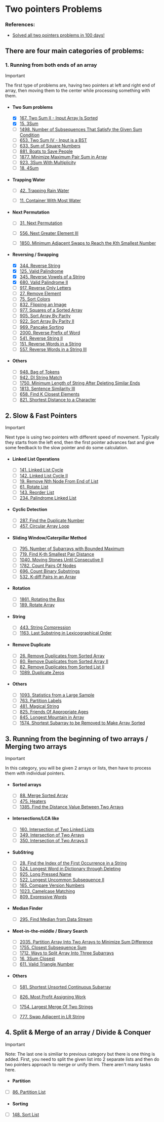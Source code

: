 # Two pointers Problems

### References:
- [Solved all two pointers problems in 100 days!](https://leetcode.com/discuss/study-guide/1688903/Solved-all-two-pointers-problems-in-100-days)

## There are four main categories of problems:
   ###  1. Running from both ends of an array   
   > [!IMPORTANT]
   > The first type of problems are, having two pointers at left and right end of array, then moving them to the center while processing something with them.
      
   - #### Two Sum problems
      - [x] [167. Two Sum II - Input Array Is Sorted](https://leetcode.com/problems/two-sum-ii-input-array-is-sorted/)
      - [x] [15. 3Sum](https://leetcode.com/problems/3sum/)
      - [ ] [1498. Number of Subsequences That Satisfy the Given Sum Condition](https://leetcode.com/problems/number-of-subsequences-that-satisfy-the-given-sum-condition/)
      - [ ] [653. Two Sum IV - Input is a BST](https://leetcode.com/problems/two-sum-iv-input-is-a-bst/)
      - [ ] [633. Sum of Square Numbers](https://leetcode.com/problems/sum-of-square-numbers/)
      - [ ] [881. Boats to Save People](https://leetcode.com/problems/boats-to-save-people/)
      - [ ] [1877. Minimize Maximum Pair Sum in Array](https://leetcode.com/problems/minimize-maximum-pair-sum-in-array/)
      - [ ] [923. 3Sum With Multiplicity](https://leetcode.com/problems/3sum-with-multiplicity/)
      - [ ] [18. 4Sum](https://leetcode.com/problems/4sum/)
   
   - #### Trapping Water
      - [ ] [42. Trapping Rain Water](https://leetcode.com/problems/trapping-rain-water/)
      - [ ] [11. Container With Most Water](https://leetcode.com/problems/container-with-most-water/)
   
   
   - #### Next Permutation
      - [ ] [31. Next Permutation](https://leetcode.com/problems/next-permutation/)
      - [ ] [556. Next Greater Element III](https://leetcode.com/problems/next-greater-element-iii/)
      - [ ] [1850. Minimum Adjacent Swaps to Reach the Kth Smallest Number](https://leetcode.com/problems/minimum-adjacent-swaps-to-reach-the-kth-smallest-number/)
   
   
   - #### Reversing / Swapping
      - [x] [344. Reverse String](https://leetcode.com/problems/reverse-string/)
      - [x] [125. Valid Palindrome](https://leetcode.com/problems/valid-palindrome/)
      - [x] [345. Reverse Vowels of a String](https://leetcode.com/problems/reverse-vowels-of-a-string/)
      - [x] [680. Valid Palindrome II](https://leetcode.com/problems/valid-palindrome-ii/)
      - [ ] [917. Reverse Only Letters](https://leetcode.com/problems/reverse-only-letters/)
      - [ ] [27. Remove Element](https://leetcode.com/problems/remove-element/)
      - [ ] [75. Sort Colors](https://leetcode.com/problems/sort-colors/)
      - [ ] [832. Flipping an Image](https://leetcode.com/problems/flipping-an-image/)
      - [ ] [977. Squares of a Sorted Array](https://leetcode.com/problems/squares-of-a-sorted-array/)
      - [ ] [905. Sort Array By Parity](https://leetcode.com/problems/sort-array-by-parity/)
      - [ ] [922. Sort Array By Parity II](https://leetcode.com/problems/sort-array-by-parity-ii/)
      - [ ] [969. Pancake Sorting](https://leetcode.com/problems/pancake-sorting/)
      - [ ] [2000. Reverse Prefix of Word](https://leetcode.com/problems/reverse-prefix-of-word/)
      - [ ] [541. Reverse String II](https://leetcode.com/problems/reverse-string-ii/)
      - [ ] [151. Reverse Words in a String](https://leetcode.com/problems/reverse-words-in-a-string/)
      - [ ] [557. Reverse Words in a String III](https://leetcode.com/problems/reverse-words-in-a-string-iii/)
   
   - #### Others
      - [ ] [948. Bag of Tokens](https://leetcode.com/problems/bag-of-tokens/)
      - [ ] [942. DI String Match](https://leetcode.com/problems/di-string-match/)
      - [ ] [1750. Minimum Length of String After Deleting Similar Ends](https://leetcode.com/problems/minimum-length-of-string-after-deleting-similar-ends/)
      - [ ] [1813. Sentence Similarity III](https://leetcode.com/problems/sentence-similarity-iii/)
      - [ ] [658. Find K Closest Elements](https://leetcode.com/problems/find-k-closest-elements/)
      - [ ] [821. Shortest Distance to a Character](https://leetcode.com/problems/shortest-distance-to-a-character/)

   ## 2. Slow & Fast Pointers
   > [!IMPORTANT]
   > Next type is using two pointers with different speed of movement. Typically they starts from the left end, then the first pointer advances fast and give some feedback to the slow pointer and do some calculation.

   - #### Linked List Operations
      - [ ] [141. Linked List Cycle](https://leetcode.com/problems/linked-list-cycle/)
      - [ ] [142. Linked List Cycle II](https://leetcode.com/problems/linked-list-cycle-ii/)
      - [ ] [19. Remove Nth Node From End of List](https://leetcode.com/problems/remove-nth-node-from-end-of-list/)
      - [ ] [61. Rotate List](https://leetcode.com/problems/rotate-list/)
      - [ ] [143. Reorder List](https://leetcode.com/problems/reorder-list/)
      - [ ] [234. Palindrome Linked List](https://leetcode.com/problems/palindrome-linked-list/)

   - #### Cyclic Detection
      - [ ] [287. Find the Duplicate Number](https://leetcode.com/problems/find-the-duplicate-number/)
      - [ ] [457. Circular Array Loop](https://leetcode.com/problems/circular-array-loop/)

   - #### Sliding Window/Caterpillar Method
      - [ ] [795. Number of Subarrays with Bounded Maximum](https://leetcode.com/problems/number-of-subarrays-with-bounded-maximum/)
      - [ ] [719. Find K-th Smallest Pair Distance](https://leetcode.com/problems/find-k-th-smallest-pair-distance/)
      - [ ] [1040. Moving Stones Until Consecutive II](https://leetcode.com/problems/moving-stones-until-consecutive-ii/)
      - [ ] [1782. Count Pairs Of Nodes](https://leetcode.com/problems/count-pairs-of-nodes/)
      - [ ] [696. Count Binary Substrings](https://leetcode.com/problems/count-binary-substrings/)
      - [ ] [532. K-diff Pairs in an Array](https://leetcode.com/problems/k-diff-pairs-in-an-array/) 

   - #### Rotation
      - [ ] [1861. Rotating the Box](https://leetcode.com/problems/rotating-the-box/)
      - [ ] [189. Rotate Array](https://leetcode.com/problems/rotate-array/)

   - #### String
      - [ ] [443. String Compression](https://leetcode.com/problems/string-compression/)
      - [ ] [1163. Last Substring in Lexicographical Order](https://leetcode.com/problems/last-substring-in-lexicographical-order/)

   - #### Remove Duplicate
      - [ ] [26. Remove Duplicates from Sorted Array](https://leetcode.com/problems/remove-duplicates-from-sorted-array/)
      - [ ] [80. Remove Duplicates from Sorted Array II](https://leetcode.com/problems/remove-duplicates-from-sorted-array-ii/)
      - [ ] [82. Remove Duplicates from Sorted List II](https://leetcode.com/problems/remove-duplicates-from-sorted-list-ii/)
      - [ ] [1089. Duplicate Zeros](https://leetcode.com/problems/duplicate-zeros/)

   - #### Others
      - [ ] [1093. Statistics from a Large Sample](https://leetcode.com/problems/statistics-from-a-large-sample/)
      - [ ] [763. Partition Labels](https://leetcode.com/problems/partition-labels/)
      - [ ] [481. Magical String](https://leetcode.com/problems/magical-string/)
      - [ ] [825. Friends Of Appropriate Ages](https://leetcode.com/problems/friends-of-appropriate-ages/)
      - [ ] [845. Longest Mountain in Array](https://leetcode.com/problems/longest-mountain-in-array/)
      - [ ] [1574. Shortest Subarray to be Removed to Make Array Sorted](https://leetcode.com/problems/shortest-subarray-to-be-removed-to-make-array-sorted/)

   ## 3. Running from the beginning of two arrays / Merging two arrays
   > [!IMPORTANT]
   > In this category, you will be given 2 arrays or lists, then have to process them with individual pointers.

   - #### Sorted arrays
      - [ ] [88. Merge Sorted Array](https://leetcode.com/problems/merge-sorted-array/)
      - [ ] [475. Heaters](https://leetcode.com/problems/heaters/)
      - [ ] [1385. Find the Distance Value Between Two Arrays](https://leetcode.com/problems/find-the-distance-value-between-two-arrays/)

   - #### Intersections/LCA like
      - [ ] [160. Intersection of Two Linked Lists](https://leetcode.com/problems/intersection-of-two-linked-lists/)
      - [ ] [349. Intersection of Two Arrays](https://leetcode.com/problems/intersection-of-two-arrays/)
      - [ ] [350. Intersection of Two Arrays II](https://leetcode.com/problems/intersection-of-two-arrays-ii/)

   - #### SubString
      - [ ] [28. Find the Index of the First Occurrence in a String](https://leetcode.com/problems/implement-strstr/)
      - [ ] [524. Longest Word in Dictionary through Deleting](https://leetcode.com/problems/longest-word-in-dictionary-through-deleting/)
      - [ ] [925. Long Pressed Name](https://leetcode.com/problems/long-pressed-name/)
      - [ ] [522. Longest Uncommon Subsequence II](https://leetcode.com/problems/longest-uncommon-subsequence-ii/)
      - [ ] [165. Compare Version Numbers](https://leetcode.com/problems/compare-version-numbers/)
      - [ ] [1023. Camelcase Matching](https://leetcode.com/problems/camelcase-matching/)
      - [ ] [809. Expressive Words](https://leetcode.com/problems/expressive-words/)

   - #### Median Finder
      - [ ] [295. Find Median from Data Stream](https://leetcode.com/problems/find-median-from-data-stream/)

   - #### Meet-in-the-middle / Binary Search
      - [ ] [2035. Partition Array Into Two Arrays to Minimize Sum Difference](https://leetcode.com/problems/partition-array-into-two-arrays-to-minimize-sum-difference/)
      - [ ] [1755. Closest Subsequence Sum](https://leetcode.com/problems/closest-subsequence-sum/)
      - [ ] [1712. Ways to Split Array Into Three Subarrays](https://leetcode.com/problems/ways-to-split-array-into-three-subarrays/)
      - [ ] [16. 3Sum Closest](https://leetcode.com/problems/3sum-closest/)
      - [ ] [611. Valid Triangle Number](https://leetcode.com/problems/valid-triangle-number/)

   - #### Others
      - [ ] [581. Shortest Unsorted Continuous Subarray](https://leetcode.com/problems/shortest-unsorted-continuous-subarray/)
      - [ ] [826. Most Profit Assigning Work](https://leetcode.com/problems/most-profit-assigning-work/)
      - [ ] [1754. Largest Merge Of Two Strings](https://leetcode.com/problems/largest-merge-of-two-strings/)
      - [ ] [777. Swap Adjacent in LR String](https://leetcode.com/problems/swap-adjacent-in-lr-string/)


   ## 4. Split & Merge of an array / Divide & Conquer
   > [!IMPORTANT]
   > Note: The last one is similiar to previous category but there is one thing is added. First, you need to split the given list into 2 separate lists and then do two pointers approach to merge or unify them. There aren't many tasks here.

   - #### Partition
   - [ ] [86. Partition List](https://leetcode.com/problems/partition-list/)
   - #### Sorting
   - [ ] [148. Sort List](https://leetcode.com/problems/sort-list/)
     


